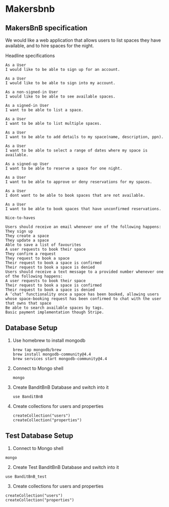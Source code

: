 # Makersbnb

## MakersBnB specification

We would like a web application that allows users to list spaces they have available, and to hire spaces for the night.

Headline specifications
```
As a User
I would like to be able to sign up for an account.

As a User
I would like to be able to sign into my account.

As a non-signed-in User
I would like to be able to see available spaces.

As a signed-in User
I want to be able to list a space.

As a User 
I want to be able to list multiple spaces.

As a User 
I want to be able to add details to my space(name, description, ppn).

As a User
I want to be able to select a range of dates where my space is available.

As a signed-up User
I want to be able to reserve a space for one night. 

As a User
I want to be able to approve or deny reservations for my spaces.

As a User
I dont want to be able to book spaces that are not available.

As a User
I want to be able to book spaces that have unconfirmed reservations.

Nice-to-haves

Users should receive an email whenever one of the following happens:
They sign up
They create a space
They update a space
Able to save a list of favourites
A user requests to book their space
They confirm a request
They request to book a space
Their request to book a space is confirmed
Their request to book a space is denied
Users should receive a text message to a provided number whenever one of the following happens:
A user requests to book their space
Their request to book a space is confirmed
Their request to book a space is denied
A ‘chat’ functionality once a space has been booked, allowing users whose space-booking request has been confirmed to chat with the user that owns that space
Be able to search available spaces by tags.
Basic payment implementation though Stripe.
```

## Database Setup

1. Use homebrew to install mongodb
   ```
   brew tap mongodb/brew
   brew install mongodb-community@4.4
   brew services start mongodb-community@4.4
   ```

2. Connect to Mongo shell
   ```
   mongo
   ```

3. Create BanditBnB Database and switch into it
   ```
   use BanditBnB
   ```

4. Create collections for users and properties
   ```
   createCollection("users")
   createCollection("properties")
   ```

## Test Database Setup

1. Connect to Mongo shell
  ```
  mongo
  ```

2. Create Test BanditBnB Database and switch into it
  ```
  use BanditBnB_test
  ```

3. Create collections for users and properties
  ```
  createCollection("users")
  createCollection("properties")
  ```